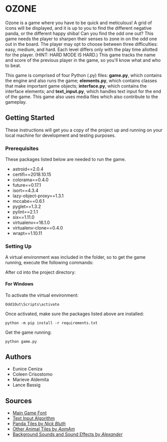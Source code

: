 # OZONE

Ozone is a game where you have to be quick and meticulous! A grid of icons will be
displayed, and it is up to you to find the different negative panda, or the different
happy shiba! Can you find the odd one out?
This game needs the player to sharpen their senses to zone in on the odd one out in
the board. The player may opt to choose between three difficulties: easy, medium, and
hard. Each level differs only with the play time allotted for the player.
(HINT: HARD MODE IS HARD.)
This game tracks the name and score of the previous player in the game, so you'll know
what and who to beat.

This game is comprised of four Python (.py) files: **game.py**, which contains the engine
and also runs the game; **elements.py**, which contains classes that make important game
objects; **interface.py**, which contains the interface elements; and **text_input.py**, which
handles text input for the end of the game. This game also uses media files which also
contribute to the gameplay.

## Getting Started

These instructions will get you a copy of the project up and running on your local
machine for development and testing purposes.

### Prerequisites

These packages listed below are needed to run the game.

* astroid==2.0.4
* certifi==2018.10.15
* colorama==0.4.0
* future==0.17.1
* isort==4.3.4
* lazy-object-proxy==1.3.1
* mccabe==0.6.1
* pyglet==1.3.2
* pylint==2.1.1
* six==1.11.0
* virtualenv==16.1.0
* virtualenv-clone==0.4.0
* wrapt==1.10.11

### Setting Up

A virtual environment was included in the folder, so to get the game running, execute the following commands:

After cd into the project directory:

#### For Windows
To activate the virtual environment:
```
Odd1Out\Scripts\activate
```

Once activated, make sure the packages listed above are installed:
```
python -m pip install -r requirements.txt
```

Get the game running:
```
python game.py
```

## Authors
* Eunice Ceniza
* Coleen Crisostomo
* Marieve Aldemita
* Lance Bassig

## Sources
* [Main Game Font](https://github.com/JulietaUla/Montserrat)
* [Text Input Algorithm](https://www.github.com/adamlwgriffiths/Pyglet/blob/master/examples/text_input.py)
* [Panda Tiles by *Nick Bluth*](https://thenounproject.com/nickbluth/collection/pandas/)
* [Other Animal Tiles by *AomAm*](https://thenounproject.com/aomam/collections/)
* [Background Sounds and Sound Effects by *Alexander*](http://www.orangefreesounds.com/author/alexander/)
